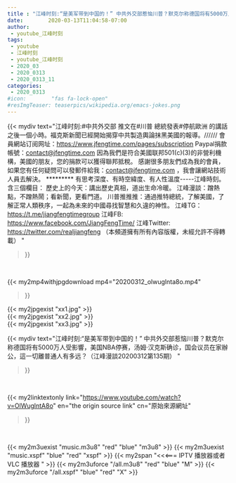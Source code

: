 ```yaml
---
title : "江峰时刻:“是美军带到中国的！” 中共外交部惹恼川普？默克尔称德国将有5000万人受影響，美国NBA停赛，汤姆·汉克斯确诊，国会议员在家辦公，這一切離普通人有多远？（江峰漫談20200312第135期） "
date:        2020-03-13T11:04:58-07:00
author:
 - youtube_江峰时刻
tags:
 - youtube
 - 江峰时刻
 - youtube_江峰时刻
 - 2020_03
 - 2020_0313
 - 2020_0313_11
categories:
 - 2020_0313
#icon:        "fas fa-lock-open"
#resImgTeaser: teaserpics/wikipedia.org/emacs-jokes.png
---
```


{{< mydiv text="江峰时刻:#中共外交部 推文在#川普 總統發表#停航歐洲 的講話之後一個小時。福克斯新聞已經開始揭穿中共製造輿論抹黑美國的報導。////// 會員網站订阅网址：https://www.jfengtime.com/pages/subscription Paypal捐款帳號：contact@jfengtime.com  因為我們是符合美國联邦501(c)(3)的非營利機構，美國的朋友，您的捐款可以獲得聯邦抵稅。 感謝很多朋友們成為我的會員，如果您有任何疑問可以發郵件給我：contact@jfengtime.com ，我會讓網站技術人員去解決。     ********* 有思考深度、有時空緯度、有人性溫度-----江峰時刻。 含三個欄目： 歷史上的今天：講出歷史真相，道出生命冷暖。 江峰漫談：蹭熱點，不蹭熱鬧；看新聞，更看門道。 川普推推推：通過推特總統，了解美國，了解正常人類秩序，一起為未來的中國尋找智慧和久違的神性。  江峰TG：https://t.me/jiangfengtimegroup 江峰FB: https://www.facebook.com/JiangFengTime/ 江峰Twitter: https://twitter.com/realjiangfeng （本頻道擁有所有內容版權，未經允許不得轉載） "
>}}
<br>


{{< my2mp4withjpgdownload mp4="20200312_olwuglnta8o.mp4"
>}}

{{< my2jpgexist "xx1.jpg" >}}<br>
{{< my2jpgexist "xx2.jpg" >}}<br>
{{< my2jpgexist "xx3.jpg" >}}<br>



{{< mydiv text="江峰时刻:“是美军带到中国的！” 中共外交部惹恼川普？默克尔称德国将有5000万人受影響，美国NBA停赛，汤姆·汉克斯确诊，国会议员在家辦公，這一切離普通人有多远？（江峰漫談20200312第135期） "
>}}
<br>

{{< my2linktextonly link="https://www.youtube.com/watch?v=OlWuglntA8o"
en="the origin source link" cn="原始來源網址"
>}}


<br>

{{< my2m3uexist "music.m3u8" "red"  "blue" "m3u8" >}} {{< my2m3uexist "music.xspf" "blue" "red"  "xspf" >}} {{< my2span "<<<=== IPTV 播放器或者 VLC 播放器 " >}} {{< my2m3uforce "/all.m3u8" "red"  "blue" "M" >}} {{< my2m3uforce "/all.xspf" "blue" "red"  "X" >}} 
